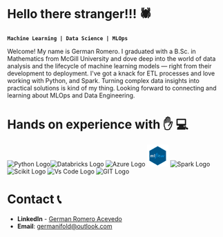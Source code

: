 # Hello there stranger!!! 🕷
**`Machine Learning | Data Science | MLOps`**

Welcome! My name is German Romero. I graduated with a B.Sc. in Mathematics from McGill University and dove deep into the world of data analysis and the lifecycle of machine learning models — right from their development to deployment. I've got a knack for ETL processes and love working with Python, and Spark. Turning complex data insights into practical solutions is kind of my thing. Looking forward to connecting and learning about MLOps and Data Engineering. 

# Hands on experience with ✋ 💻
<img src="https://camo.githubusercontent.com/0d5534dd6a655164d3127c270557a5e39450dec8c22f71a9830359b6bd8e749b/68747470733a2f2f63646e2e6a7364656c6976722e6e65742f67682f64657669636f6e732f64657669636f6e2f69636f6e732f707974686f6e2f707974686f6e2d706c61696e2e737667" alt="Python Logo" width="50"><img src="https://stephanefrechette.dev/images/legacy-post/databricks_trans.png" alt="Databricks Logo" width="50"> <img src="https://www.vaisulweb.com/wp-content/uploads/2019/02/azure_logo_794_new.png" alt="Azure Logo" width="50"> <img src="https://raw.githubusercontent.com/harell/mlflow/master/pkgdown/logo.png" alt="Azure Logo" width="50"> <img src="https://uploads-ssl.webflow.com/5e724862760345325327026c/5fa7238e9ad1b43af56de907_apache-spark-white-logo-p-500.png" alt="Spark Logo" width="80"> <img src="https://logosdownload.com/logo/scikit-learn-logo-big.png" alt="Scikit Logo" width="80"> <img src="https://pluspng.com/img-png/visual-studio-logo-png-visual-studio-code-logo-is-offensive-to-me-issue-87419-1200x1200.png" alt="Vs Code Logo" width="45"> <img src="https://cdn.freebiesupply.com/logos/large/2x/git-icon-logo-png-transparent.png" alt="GIT Logo" width="45">

# Contact 📞
* **LinkedIn** - [German Romero Acevedo](https://www.linkedin.com/in/german-romero-acevedo-275623178/)
* **Email**: germanifold@outlook.com
<!--
**Germanifold91/Germanifold91** is a ✨ _special_ ✨ repository because its `README.md` (this file) appears on your GitHub profile.

Here are some ideas to get you started:

- 🔭 I’m currently working on ...
- 🌱 I’m currently learning ...
- 👯 I’m looking to collaborate on ...
- 🤔 I’m looking for help with ...
- 💬 Ask me about ...
- 📫 How to reach me: ...
- 😄 Pronouns: ...
- ⚡ Fun fact: ...
-->
